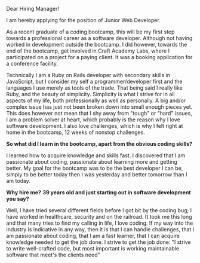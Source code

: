 Dear Hiring Manager!

I am hereby applying for the position of Junior Web Developer.

As a recent graduate of a coding bootcamp, this will be my first step towards a professional career
as a software developer. Although not having worked in development outside the bootcamp. I did however, 
towards the end of the bootcamp, get involved in Craft Academy Labs, where I participated on a project 
for a paying client. It was a booking application for a conference facility.

Technically I am a Ruby on Rails developer with secondary skills in JavaScript, but I consider my self a programmer/developer first and the languages I use merely as tools of the trade. That being said I really
like Ruby, and the beauty of simplicity.  Simplicity is what I strive for in all aspects of my life, both 
professionally as well as personally. A big and/or complex issue has just not been broken down into small 
enough pieces yet. This does however not mean that I shy away from "tough" or "hard" issues, I am a problem 
solver at heart, which probably is the reason why I love software development. I also love challenges, which
is why I felt right at home in the bootcamp, 12 weeks of non­stop challenges.


**So what did I learn in the bootcamp, apart from the obvious coding skills?**

I learned how to acquire knowledge and skills fast. I discovered that I am passionate about
coding, passionate about learning more and getting better. My goal for the bootcamp was to be the best developer
I can be, simply to be better today then I was yesterday and better tomorrow than I am today.


**Why hire me?**
**39 years old and just starting out in software development you say?**

Well, I have tried several different fields before I got bit by the coding bug; I have worked in healthcare, 
security and on the railroad. It took me this long and that many tries to find my calling in life, I love coding. 
If my way into the industry is indicative in any way, then it is that I can handle challenges, that I am passionate about coding, that I am a fast learner, that I can acquire knowledge needed to get the job done. I strive to get the job done:
"I strive to write well-crafted code, but most important is working maintainable software that meet's the clients need"
